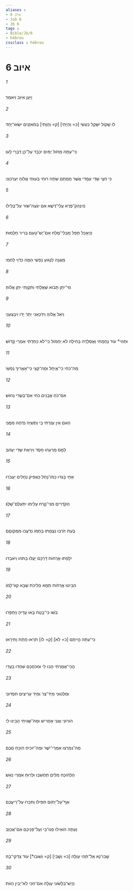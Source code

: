 ```yaml
---
aliases : 
- איוב 6
- Job 6
- Jb 6
tags : 
- Bible/Jb/6
- hébreu
cssclass : hébreu
---
```


# איוב 6

###### 1
וַיַּעַן אִיֹּוב וַיֹּאמַר׃
###### 2
לוּ שָׁקֹול יִשָּׁקֵל כַּעְשִׂי [כ= וְהַיָּתִי] [ק= וְהַוָּתִי] בְּמֹאזְנַיִם יִשְׂאוּ־יָחַד׃
###### 3
כִּי־עַתָּה מֵחֹול יַמִּים יִכְבָּד עַל־כֵּן דְּבָרַי לָעוּ׃
###### 4
כִּי חִצֵּי שַׁדַּי עִמָּדִי אֲשֶׁר חֲמָתָם שֹׁתָה רוּחִי בִּעוּתֵי אֱלֹוהַּ יַעַרְכוּנִי׃
###### 5
הֲיִנְהַק־פֶּרֶא עֲלֵי־דֶשֶׁא אִם יִגְעֶה־שֹּׁור עַל־בְּלִילֹו׃
###### 6
הֲיֵאָכֵל תָּפֵל מִבְּלִי־מֶלַח אִם־יֶשׁ־טַעַם בְּרִיר חַלָּמוּת׃
###### 7
מֵאֲנָה לִנְגֹּועַ נַפְשִׁי הֵמָּה כִּדְוֵי לַחְמִי׃
###### 8
מִי־יִתֵּן תָּבֹוא שֶׁאֱלָתִי וְתִקְוָתִי יִתֵּן אֱלֹוהַּ׃
###### 9
וְיֹאֵל אֱלֹוהַּ וִידַכְּאֵנִי יַתֵּר יָדֹו וִיבַצְּעֵנִי׃
###### 10
וּתְהִי* עֹוד נֶחָמָתִי וַאֲסַלְּדָה בְחִילָה לֹא יַחְמֹול כִּי־לֹא כִחַדְתִּי אִמְרֵי קָדֹושׁ׃
###### 11
מַה־כֹּחִי כִי־אֲיַחֵל וּמַה־קִּצִּי כִּי־אַאֲרִיךְ נַפְשִׁי׃
###### 12
אִם־כֹּחַ אֲבָנִים כֹּחִי אִם־בְּשָׂרִי נָחוּשׁ׃
###### 13
הַאִם אֵין עֶזְרָתִי בִי וְתֻשִׁיָּה נִדְּחָה מִמֶּנִּי׃
###### 14
לַמָּס מֵרֵעֵהוּ חָסֶד וְיִרְאַת שַׁדַּי יַעֲזֹוב׃
###### 15
אַחַי בָּגְדוּ כְמֹו־נָחַל כַּאֲפִיק נְחָלִים יַעֲבֹרוּ׃
###### 16
הַקֹּדְרִים מִנִּי־קָרַח עָלֵימֹו יִתְעַלֶּם־שָׁלֶג׃
###### 17
בְּעֵת יְזֹרְבוּ נִצְמָתוּ בְּחֻמֹּו נִדְעֲכוּ מִמְּקֹוםָם׃
###### 18
יִלָּפְתוּ אָרְחֹות דַּרְכָּם יַעֲלוּ בַתֹּהוּ וְיֹאבֵדוּ׃
###### 19
הִבִּיטוּ אָרְחֹות תֵּמָא הֲלִיכֹת שְׁבָא קִוּוּ־לָמֹו׃
###### 20
בֹּשׁוּ כִּי־בָטָח בָּאוּ עָדֶיהָ וַיֶּחְפָּרוּ׃
###### 21
כִּי־עַתָּה הֱיִיתֶם [כ= לֹא] [ק= לֹו] תִּרְאוּ חֲתַת וַתִּירָאוּ׃
###### 22
הֲכִי־אָמַרְתִּי הָבוּ לִי וּמִכֹּחֲכֶם שִׁחֲדוּ בַעֲדִי׃
###### 23
וּמַלְּטוּנִי מִיַּד־צָר וּמִיַּד עָרִיצִים תִּפְדּוּנִי׃
###### 24
הֹורוּנִי וַאֲנִי אַחֲרִישׁ וּמַה־שָּׁגִיתִי הָבִינוּ לִי׃
###### 25
מַה־נִּמְרְצוּ אִמְרֵי־יֹשֶׁר וּמַה־יֹּוכִיחַ הֹוכֵחַ םִכֶּם׃
###### 26
הַלְהֹוכַח מִלִּים תַּחְשֹׁבוּ וּלְרוּחַ אִמְרֵי נֹאָשׁ׃
###### 27
אַף־עַל־יָתֹום תַּפִּילוּ וְתִכְרוּ עַל־רֵיעֲכֶם׃
###### 28
וְעַתָּה הֹואִילוּ פְנוּ־בִי וְעַל־פְּנֵיכֶם אִם־אֲכַזֵּב׃
###### 29
שֻׁבוּ־נָא אַל־תְּהִי עַוְלָה [כ= וְשֻׁבִי] [ק= וְשׁוּבוּ*] עֹוד צִדְקִי־בָהּ׃
###### 30
הֲיֵשׁ־בִּלְשֹׁונִי עַוְלָה אִם־חִכִּי לֹא־יָבִין הַוֹּות׃
